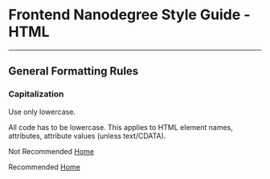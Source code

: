 # Frontend Nanodegree Style Guide - HTML
---
## General Formatting Rules

### Capitalization
Use only lowercase.

All code has to be lowercase. This applies to HTML element names, attributes, attribute values (unless text/CDATA).

Not Recommended
    <A HREF="/">Home</A>

Recommended
    <a href="/">Home</a>
    
    
